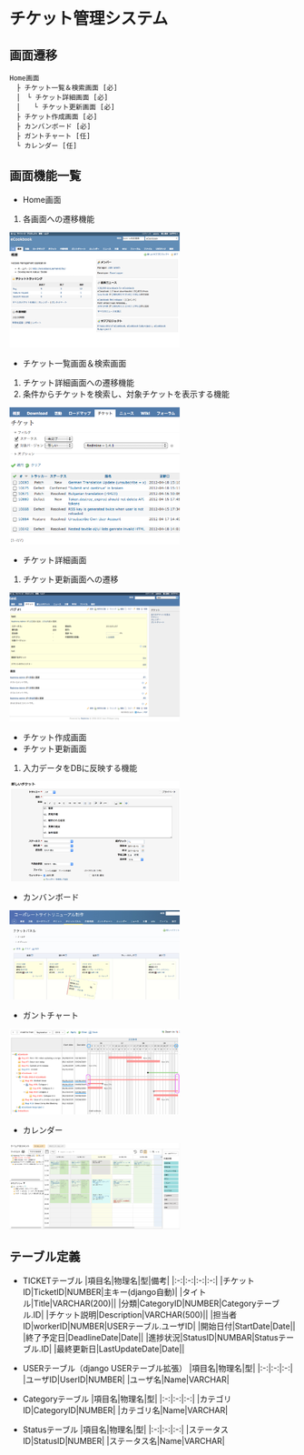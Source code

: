 # チケット管理システム

## 画面遷移
```
Home画面
　├ チケット一覧＆検索画面 [必]
　│　└ チケット詳細画面 [必]
　│　　└ チケット更新画面 [必]
　├ チケット作成画面 [必]
　├ カンバンボード [必]
　├ ガントチャート [任]
　└ カレンダー [任]
```

## 画面機能一覧
* Home画面
1. 各画面への遷移機能

<img width="300" alt="サンプル（ホーム画面）" src="画面サンプル/sampleホーム画面.png">

* チケット一覧画面＆検索画面
1. チケット詳細画面への遷移機能
2. 条件からチケットを検索し、対象チケットを表示する機能

<img width="300" alt="サンプル（チケット一覧＆検索）" src="画面サンプル/sampleチケット一覧＆検索.png">

* チケット詳細画面
1. チケット更新画面への遷移

<img width="300" alt="サンプル（チケット詳細）" src="画面サンプル/sampleチケット詳細.png">

* チケット作成画面
* チケット更新画面
1. 入力データをDBに反映する機能

<img width="300" alt="サンプル（チケット更新画面）" src="画面サンプル/sampleチケット作成＆更新.png">

* カンバンボード

<img width="300" alt="サンプル（カンバンボード）" src="画面サンプル/sampleカンバンボード.jpg">

* ガントチャート

<img width="300" alt="サンプル（ガントチャート）" src="画面サンプル/sampleガントチャート.png">

* カレンダー

<img width="300" alt="サンプル（カレンダー）" src="画面サンプル/sampleカレンダー.png">


## テーブル定義

* TICKETテーブル
|項目名|物理名|型|備考|
|:-:|:-:|:-:|:-:|
|チケットID|TicketID|NUMBER|主キー(django自動)|
|タイトル|Title|VARCHAR(200)||
|分類|CategoryID|NUMBER|Categoryテーブル.ID|
|チケット説明|Description|VARCHAR(500)||
|担当者ID|workerID|NUMBER|USERテーブル.ユーザID|
|開始日付|StartDate|Date||
|終了予定日|DeadlineDate|Date||
|進捗状況|StatusID|NUMBAR|Statusテーブル.ID|
|最終更新日|LastUpdateDate|Date||

* USERテーブル（django USERテーブル拡張）
|項目名|物理名|型|
|:-:|:-:|:-:|
|ユーザID|UserID|NUMBER|
|ユーザ名|Name|VARCHAR|

* Categoryテーブル
|項目名|物理名|型|
|:-:|:-:|:-:|
|カテゴリID|CategoryID|NUMBER|
|カテゴリ名|Name|VARCHAR|

* Statusテーブル
|項目名|物理名|型|
|:-:|:-:|:-:|
|ステータスID|StatusID|NUMBER|
|ステータス名|Name|VARCHAR|
